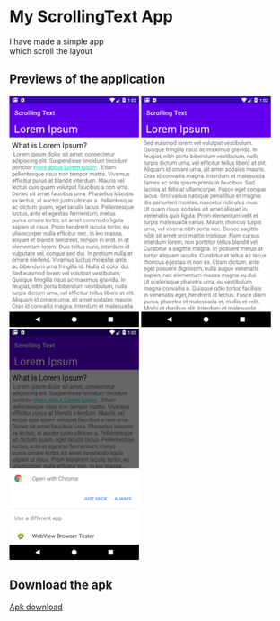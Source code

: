 # My ScrollingText App

I have made a simple app
<br>
which scroll the layout
 
## Previews of the application

<img title="" src="https://github.com/abhishek123-bit/CDN/blob/main/ScrollingTextApp/01.png?raw=true" alt="" width="231">
<img title="" src="https://github.com/abhishek123-bit/CDN/blob/main/ScrollingTextApp/02.png?raw=true" alt="" width="231">
<img title="" src="https://github.com/abhishek123-bit/CDN/blob/main/ScrollingTextApp/03.png?raw=true" alt="" width="231">

## Download the apk

[Apk download](https://github.com/abhishek123-bit/Codelab/releases/download/0.0.5/app-debug.apk)